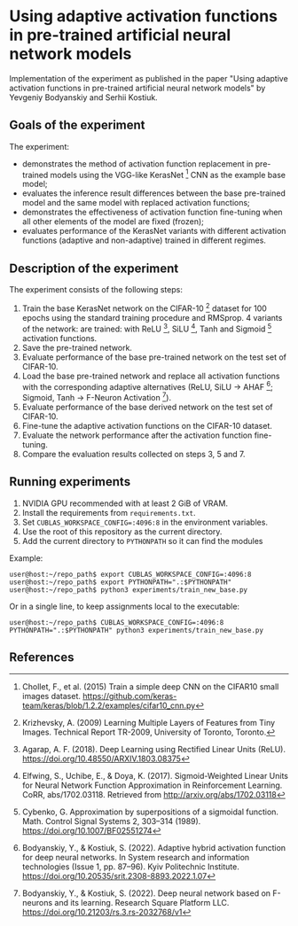 # Using adaptive activation functions in pre-trained artificial neural network models

Implementation of the experiment as published in the paper "Using adaptive
activation functions in pre-trained artificial neural network models" by
Yevgeniy Bodyanskiy and Serhii Kostiuk.

## Goals of the experiment

The experiment:

- demonstrates the method of activation function replacement in pre-trained
  models using the VGG-like KerasNet [^1] CNN as the example base model;
- evaluates the inference result differences between the base pre-trained model
  and the same model with replaced activation functions;
- demonstrates the effectiveness of activation function fine-tuning when all
  other elements of the model are fixed (frozen);
- evaluates performance of the KerasNet variants with different activation
  functions (adaptive and non-adaptive) trained in different regimes.

## Description of the experiment

The experiment consists of the following steps:

1. Train the base KerasNet network on the CIFAR-10 [^2] dataset for 100 epochs
   using the standard training procedure and RMSprop. 4 variants of the network:
   are trained: with ReLU [^3], SiLU [^4], Tanh and Sigmoid [^5] activation
   functions.
2. Save the pre-trained network.
3. Evaluate performance of the base pre-trained network on the test set of 
   CIFAR-10.
4. Load the base pre-trained network and replace all activation functions with
   the corresponding adaptive alternatives (ReLU, SiLU -> AHAF [^6]; Sigmoid,
   Tanh -> F-Neuron Activation [^7]).
5. Evaluate performance of the base derived network on the test set of 
   CIFAR-10.
6. Fine-tune the adaptive activation functions on the CIFAR-10 dataset.
7. Evaluate the network performance after the activation function fine-tuning.
8. Compare the evaluation results collected on steps 3, 5 and 7.

## Running experiments

1. NVIDIA GPU recommended with at least 2 GiB of VRAM.
2. Install the requirements from `requirements.txt`.
3. Set `CUBLAS_WORKSPACE_CONFIG=:4096:8` in the environment variables.
4. Use the root of this repository as the current directory.
5. Add the current directory to `PYTHONPATH` so it can find the modules

Example:

```shell
user@host:~/repo_path$ export CUBLAS_WORKSPACE_CONFIG=:4096:8
user@host:~/repo_path$ export PYTHONPATH=".:$PYTHONPATH"
user@host:~/repo_path$ python3 experiments/train_new_base.py
```

Or in a single line, to keep assignments local to the executable:

```shell
user@host:~/repo_path$ CUBLAS_WORKSPACE_CONFIG=:4096:8 PYTHONPATH=".:$PYTHONPATH" python3 experiments/train_new_base.py
```

## References

[^1]: Chollet, F., et al. (2015) Train a simple deep CNN on the CIFAR10 small
      images dataset. https://github.com/keras-team/keras/blob/1.2.2/examples/cifar10_cnn.py

[^2]: Krizhevsky, A. (2009) Learning Multiple Layers of Features from Tiny
      Images. Technical Report TR-2009, University of Toronto, Toronto.

[^3]: Agarap, A. F. (2018). Deep Learning using Rectified Linear Units (ReLU).
      https://doi.org/10.48550/ARXIV.1803.08375

[^4]: Elfwing, S., Uchibe, E., & Doya, K. (2017). Sigmoid-Weighted Linear Units
      for Neural Network Function Approximation in Reinforcement Learning.
      CoRR, abs/1702.03118. Retrieved from http://arxiv.org/abs/1702.03118

[^5]: Cybenko, G. Approximation by superpositions of a sigmoidal function. Math.
      Control Signal Systems 2, 303–314 (1989). https://doi.org/10.1007/BF02551274

[^6]: Bodyanskiy, Y., & Kostiuk, S. (2022). Adaptive hybrid activation function
      for deep neural networks. In System research and information technologies
      (Issue 1, pp. 87–96). Kyiv Politechnic Institute.
      https://doi.org/10.20535/srit.2308-8893.2022.1.07 

[^7]: Bodyanskiy, Y., & Kostiuk, S. (2022). Deep neural network based on
      F-neurons and its learning. Research Square Platform LLC.
      https://doi.org/10.21203/rs.3.rs-2032768/v1 
